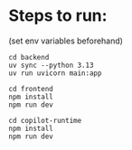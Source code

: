 # Steps to run:

(set env variables beforehand)

```
cd backend
uv sync --python 3.13
uv run uvicorn main:app
```

```
cd frontend
npm install
npm run dev
```

```
cd copilot-runtime
npm install
npm run dev
```
